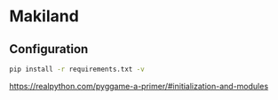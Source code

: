 # Makiland

## Configuration
```bash
pip install -r requirements.txt -v
```

https://realpython.com/pyggame-a-primer/#initialization-and-modules